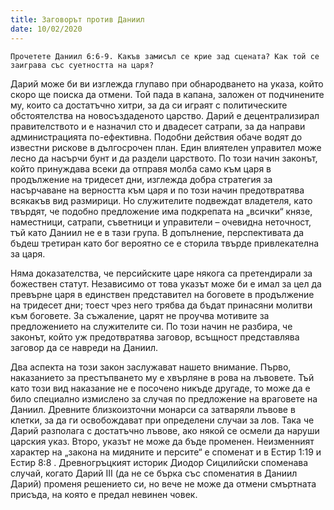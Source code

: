 ```yaml
---
title: Заговорът против Даниил
date: 10/02/2020
---
```


`Прочетете Даниил 6:6-9. Какъв замисъл се крие зад сцената? Как той се заиграва със суетността на царя?`

Дарий може би ви изглежда глупаво при обнародването на указа, който скоро ще поиска да отмени. Той пада в капана, заложен от подчинените му, които са достатъчно хитри, за да си играят с политическите обстоятелства на новосъздаденото царство. Дарий е децентрализирал правителството и е назначил сто и двадесет сатрапи, за да направи администрацията по-ефективна. Подобни действия обаче водят до известни рискове в дългосрочен план. Един влиятелен управител може лесно да насърчи бунт и да раздели царството. По този начин законът, който принуждава всеки да отправя молба само към царя в продължение на тридесет дни, изглежда добра стратегия за насърчаване на верността към царя и по този начин предотвратява всякакъв вид размирици. Но служителите подвеждат владетеля, като твърдят, че подобно предложение има подкрепата на „всички“ князе, наместници, сатрапи, съветници и управители – очевидна неточност, тъй като Даниил не е в тази група. В допълнение, перспективата да бъдеш третиран като бог вероятно се е сторила твърде привлекателна за царя.

Няма доказателства, че персийските царе някога са претендирали за божествен статут. Независимо от това указът може би е имал за цел да превърне царя в единствен представител на боговете в продължение на тридесет дни; тоест чрез него трябва да бъдат принасяни молитви към боговете. За съжаление, царят не проучва мотивите за предложението на служителите си. По този начин не разбира, че законът, който уж предотвратява заговор, всъщност представлява заговор да се навреди на Даниил.

Два аспекта на този закон заслужават нашето внимание. Първо, наказанието за престъпването му е хвърляне в рова на лъвовете. Тъй като този вид наказание не е посочено никъде другаде, то може да е било специално измислено за случая по предложение на враговете на Даниил. Древните близкоизточни монарси са затваряли лъвове в клетки, за да ги освобождават при определени случаи за лов. Така че Дарий разполага с достатъчно лъвове, ако някой се осмели да наруши царския указ. Второ, указът не може да бъде променен. Неизменният характер на „закона на мидяните и персите“ е споменат и в Естир 1:19 и Естир 8:8 . Древногръцкият историк Диодор Сицилийски споменава случай, когато Дарий III (да не се бърка със споменатия в Даниил Дарий) променя решението си, но вече не може да отмени смъртната присъда, на която е предал невинен човек.